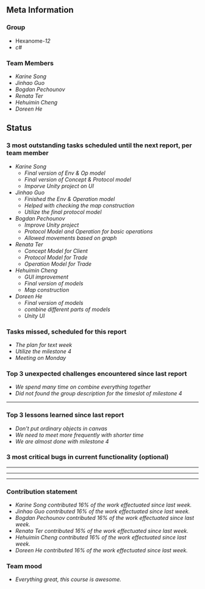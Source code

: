 ## Meta Information

### Group

 * Hexanome-*12*
 * *c#*

### Team Members

 * *Karine Song*
 * *Jinhao Guo*
 * *Bogdan Pechounov*
 * *Renata Ter*
 * *Hehuimin Cheng*
 * *Doreen He*

## Status

### 3 most outstanding tasks scheduled until the next report, per team member

 * *Karine Song*
   * *Final version of Env & Op model*
   * *Final version of Concept & Protocol model*
   * *Imporve Unity project on UI*
 * *Jinhao Guo*
   * *Finished the Env & Operation model*
   * *Helped with checking the map construction*
   * *Utilize the final protocol model*
 * *Bogdan Pechounov*
   * *Improve Unity project*
   * *Protocol Model and Operation for basic operations*
   * *Allowed movements based on graph*
 * *Renata Ter*
   * *Concept Model for Client*
   * *Protocol Model for Trade*
   * *Operation Model for Trade*
 * *Hehuimin Cheng*
   * *GUI improvement*
   * *Final version of models*
   * *Map construction*
 * *Doreen He*
   * *Final version of models*
   * *combine different parts of models*
   * *Unity UI*

### Tasks missed, scheduled for this report

 * *The plan for text week*
 * *Utilize the milestone 4*
 * *Meeting on Monday*

### Top 3 unexpected challenges encountered since last report

  * *We spend many time on combine everything together*
  * *Did not found the group description for the timeslot of milestone 4*
  * **

### Top 3 lessons learned since last report

 * *Don't put ordinary objects in canvas*
 * *We need to meet more frequently with shorter time*
 * *We are almost done with milestone 4*

### 3 most critical bugs in current functionality (optional)

 * **
 * **
 * **

### Contribution statement

 * *Karine Song contributed 16% of the work effectuated since last week.*
 * *Jinhao Guo contributed 16% of the work effectuated since last week.*
 * *Bogdan Pechounov contributed 16% of the work effectuated since last week.*
 * *Renata Ter contributed 16% of the work effectuated since last week.*
 * *Hehuimin Cheng contributed 16% of the work effectuated since last week.*
 * *Doreen He contributed 16% of the work effectuated since last week.*

### Team mood

 * *Everything great, this course is awesome.*
